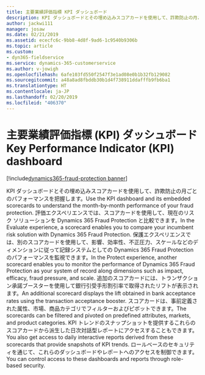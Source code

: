 ```yaml
---
title: 主要業績評価指標 KPI ダッシュボード
description: KPI ダッシュボードとその埋め込みスコアカードを使用して、詐欺防止の月ごとのパフォーマンスを把握できます。
author: jackwi111
manager: josaw
ms.date: 02/21/2019
ms.assetid: ececfc6c-9bb8-4d8f-9ad6-1c9540b9306b
ms.topic: article
ms.custom:
- dyn365-fieldservice
ms.service: dynamics-365-customerservice
ms.author: v-jowigh
ms.openlocfilehash: 6afe103fd550f2547f3e1ad08e0b1b32fb129082
ms.sourcegitcommit: a48a8ad8fbddb30b1d4f738911ddafffb9fb6ba1
ms.translationtype: HT
ms.contentlocale: ja-JP
ms.lasthandoff: 02/20/2019
ms.locfileid: "406370"
---
```

#  <a name="key-performance-indicator-kpi-dashboard"></a><span data-ttu-id="5c2ea-103">主要業績評価指標 (KPI) ダッシュボード</span><span class="sxs-lookup"><span data-stu-id="5c2ea-103">Key Performance Indicator (KPI) dashboard</span></span>
[!include[dynamics365-fraud-protection banner](../../../includes/dynamics365-fraud-protection.md)]






<span data-ttu-id="5c2ea-104">KPI ダッシュボードとその埋め込みスコアカードを使用して、詐欺防止の月ごとのパフォーマンスを把握します。</span><span class="sxs-lookup"><span data-stu-id="5c2ea-104">Use the KPI dashboard and its embedded scorecards to understand the month-by-month performance of your fraud protection.</span></span> <span data-ttu-id="5c2ea-105">評価エクスペリエンスでは、スコアカードを使用して、現在のリスク ソリューションを Dynamics 365 Fraud Protection と比較できます。</span><span class="sxs-lookup"><span data-stu-id="5c2ea-105">In the Evaluate experience, a scorecard enables you to compare your incumbent risk solution with Dynamics 365 Fraud Protection.</span></span> <span data-ttu-id="5c2ea-106">保護エクスペリエンスでは、別のスコアカードを使用して、影響、効率性、不正圧力、スケールなどのディメンションに従って記録システムとしての Dynamics 365 Fraud Protection のパフォーマンスを監視できます。</span><span class="sxs-lookup"><span data-stu-id="5c2ea-106">In the Protect experience, another scorecard enables you to monitor the performance of Dynamics 365 Fraud Protection as your system of record along dimensions such as impact, efficacy, fraud pressure, and scale.</span></span>
<span data-ttu-id="5c2ea-107">追加のスコアカードには、トランザクション承諾ブースターを使用して銀行引受手形割引率で取得されたリフトが表示されます。</span><span class="sxs-lookup"><span data-stu-id="5c2ea-107">An additional scorecard displays the lift obtained in bank acceptance rates using the transaction acceptance booster.</span></span> <span data-ttu-id="5c2ea-108">スコアカードは、事前定義された属性、市場、商品カテゴリでフィルターおよびピボットできます。</span><span class="sxs-lookup"><span data-stu-id="5c2ea-108">The scorecards can be filtered and pivoted on predefined attributes, markets, and product categories.</span></span> <span data-ttu-id="5c2ea-109">KPI トレンドのスナップショットを提供するこれらのスコアカードから派生した日次対話型レポートにアクセスすることもできます。</span><span class="sxs-lookup"><span data-stu-id="5c2ea-109">You also get access to daily interactive reports derived from these scorecards that provide snapshots of KPI trends.</span></span> <span data-ttu-id="5c2ea-110">ロールベースのセキュリティを通じて、これらのダッシュボードやレポートへのアクセスを制御できます。</span><span class="sxs-lookup"><span data-stu-id="5c2ea-110">You can control access to these dashboards and reports through role-based security.</span></span>
